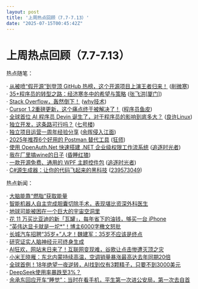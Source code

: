 ```yaml
---
layout: post
title: '上周热点回顾（7.7-7.13）'
date: "2025-07-15T00:45:42Z"
---
```

上周热点回顾（7.7-7.13）
================

热点随笔：

· [从被喷“假开源”到登顶 GitHub 热榜，这个开源项目上演王者归来！](https://www.cnblogs.com/xueweihan/archive/2025/07/08/18969661.html) ([削微寒](https://www.cnblogs.com/xueweihan/))  
· [35+程序员的转型之路：经济寒冬中的希望与策略](https://www.cnblogs.com/jackyfei/archive/2025/07/09/18974443.html) ([张飞洪\[厦门\]](https://www.cnblogs.com/jackyfei/))  
· [Stack Overflow，轰然倒下！](https://www.cnblogs.com/thisiswhy/archive/2025/07/08/18972242.html) ([why技术](https://www.cnblogs.com/thisiswhy/))  
· [Cursor 1.2重磅更新，这个痛点终于被解决了！](https://www.cnblogs.com/yupi/archive/2025/07/07/18970254.html) ([程序员鱼皮](https://www.cnblogs.com/yupi/))  
· [全球首位 AI 程序员 Devin 诞生了，对于程序员的影响到底多大？](https://www.cnblogs.com/yychuyu/archive/2025/07/08/18974017.html) ([良许Linux](https://www.cnblogs.com/yychuyu/))  
· [独立开发，这条路可行吗？](https://www.cnblogs.com/cicada-smile/archive/2025/07/11/18978281.html) ([七号楼](https://www.cnblogs.com/cicada-smile/))  
· [独立项目运营一周年经验分享](https://www.cnblogs.com/lucas365/archive/2025/07/10/18976819.html) ([余晖侵入江面](https://www.cnblogs.com/lucas365/))  
· [2025年推荐6个好用的 Postman 替代工具](https://www.cnblogs.com/jinjiangongzuoshi/archive/2025/07/08/18972307.html) ([狂师](https://www.cnblogs.com/jinjiangongzuoshi/))  
· [使用 OpenAuth.Net 快速搭建 .NET 企业级权限工作流系统](https://www.cnblogs.com/Can-daydayup/archive/2025/07/09/18973829.html) ([追逐时光者](https://www.cnblogs.com/Can-daydayup/))  
· [我在厂里搞wine的日子](https://www.cnblogs.com/yangtb/archive/2025/07/08/18973171.html) ([昏睡红猹](https://www.cnblogs.com/yangtb/))  
· [一款开源免费、通用的 WPF 主题控件包](https://www.cnblogs.com/Can-daydayup/archive/2025/07/10/18971544.html) ([追逐时光者](https://www.cnblogs.com/Can-daydayup/))  
· [C#源生成器：让你的代码飞起来的黑科技](https://www.cnblogs.com/token-ai/archive/2025/07/12/18979978.html) ([239573049](https://www.cnblogs.com/token-ai/))

热点新闻：

· [大脑能靠“燃脂”获取能量](https://news.cnblogs.com/n/795577/)  
· [智能机器人自主完成胆囊切除手术，表现堪比资深外科医生](https://news.cnblogs.com/n/795754/)  
· [地球可能被困在一个巨大的宇宙空洞里](https://news.cnblogs.com/n/795819/)  
· [花 11 万买比亚迪的新「瓦罐」，每年省下的油钱，够买一台 iPhone](https://news.cnblogs.com/n/795540/)  
· [“英伟达显卡就是一坨\*”！博主6000字檄文怒批](https://news.cnblogs.com/n/795571/)  
· [长城汽车招聘“35岁+”人才！魏建军：35岁不应该是终点](https://news.cnblogs.com/n/795679/)  
· [研究证实人脑神经元可终身生成](https://news.cnblogs.com/n/795575/)  
· [AI狂欢，网站末日来了！互联网变现难，谷歌让点击惨遭灭顶之灾](https://news.cnblogs.com/n/795942/)  
· [小米王晓雁：东北内蒙持续高温，空调销量暴涨最高达去年同期20倍](https://news.cnblogs.com/n/795541/)  
· [全球首例！18年绝望一夜逆转，AI找到仅有3颗精子，只要不到3000美元](https://news.cnblogs.com/n/795572/)  
· [DeepSeek使用率暴跌至3%？](https://news.cnblogs.com/n/795712/)  
· [余承东回应开车“睡觉”：当时在看手机，平生第一次进公安局，第一次去自首](https://news.cnblogs.com/n/795660/)